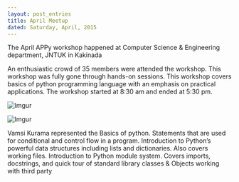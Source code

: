 ```yaml
---
layout: post_entries
title: April Meetup
dated: Saturday, April, 2015
---
```



The April APPy workshop happened at Computer Science & Engineering department, JNTUK in Kakinada

An enthusiastic crowd of 35 members were attended the workshop. This workshop was fully gone through hands-on sessions. This workshop covers basics of python programming language with an emphasis on practical applications. The workshop started at 8:30 am and ended at 5:30 pm.

![Imgur](http://i.imgur.com/JJgxR8z.png "APPyUG")

![Imgur](http://i.imgur.com/ZTXM6YU.png "APPyUG") 

Vamsi Kurama represented the
Basics of python.
Statements that are used for conditional and control flow in a program.
Introduction to Python’s powerful data structures including lists and dictionaries. Also covers working files.
Introduction to Python module system. Covers imports, docstrings, and quick tour of standard library
classes & Objects
working with third party
